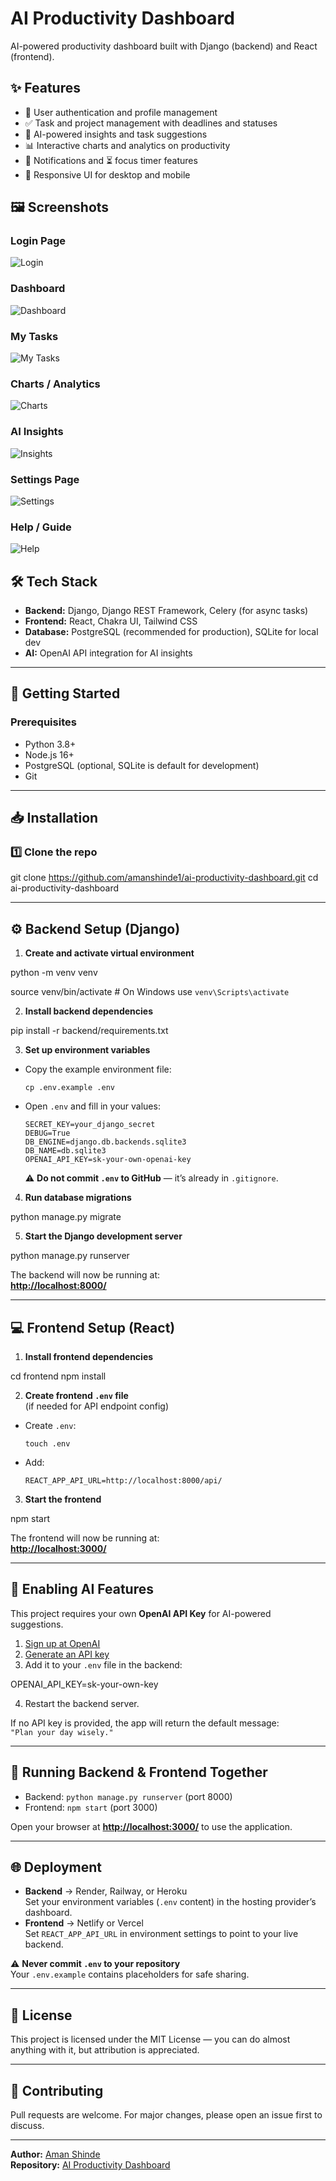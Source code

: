 # AI Productivity Dashboard

AI-powered productivity dashboard built with Django (backend) and React (frontend).

## ✨ Features

- 🔐 User authentication and profile management
- ✅ Task and project management with deadlines and statuses
- 🤖 AI-powered insights and task suggestions
- 📊 Interactive charts and analytics on productivity
- 🔔 Notifications and ⏳ focus timer features
- 📱 Responsive UI for desktop and mobile


## 🖼 Screenshots

### Login Page
![Login](screenshots/login.png)

### Dashboard
![Dashboard](screenshots/dashboard.png)

### My Tasks
![My Tasks](screenshots/mytasks.png)

### Charts / Analytics
![Charts](screenshots/charts.png)

### AI Insights
![Insights](screenshots/Insights.png)

### Settings Page
![Settings](screenshots/settings.png)

### Help / Guide
![Help](screenshots/Help.png)




## 🛠 Tech Stack

- **Backend:** Django, Django REST Framework, Celery (for async tasks)
- **Frontend:** React, Chakra UI, Tailwind CSS
- **Database:** PostgreSQL (recommended for production), SQLite for local dev
- **AI:** OpenAI API integration for AI insights

---

## 🚀 Getting Started

### Prerequisites

- Python 3.8+
- Node.js 16+
- PostgreSQL (optional, SQLite is default for development)
- Git

---

## 📥 Installation

### 1️⃣ Clone the repo

git clone https://github.com/amanshinde1/ai-productivity-dashboard.git
cd ai-productivity-dashboard



---

## ⚙️ Backend Setup (Django)

1. **Create and activate virtual environment**

python -m venv venv

source venv/bin/activate  # On Windows use `venv\Scripts\activate`



2. **Install backend dependencies**

pip install -r backend/requirements.txt



3. **Set up environment variables**
- Copy the example environment file:
  ```
  cp .env.example .env
  ```
- Open `.env` and fill in your values:
  ```
  SECRET_KEY=your_django_secret
  DEBUG=True
  DB_ENGINE=django.db.backends.sqlite3
  DB_NAME=db.sqlite3
  OPENAI_API_KEY=sk-your-own-openai-key
  ```
  ⚠️ **Do not commit `.env` to GitHub** — it’s already in `.gitignore`.

4. **Run database migrations**

python manage.py migrate


5. **Start the Django development server**

python manage.py runserver

The backend will now be running at:  
[**http://localhost:8000/**](http://localhost:8000/)

---

## 💻 Frontend Setup (React)

1. **Install frontend dependencies**

cd frontend
npm install



2. **Create frontend `.env` file**  
(if needed for API endpoint config)
- Create `.env`:
  ```
  touch .env
  ```
- Add:
  ```
  REACT_APP_API_URL=http://localhost:8000/api/
  ```

3. **Start the frontend**

npm start

The frontend will now be running at:  
[**http://localhost:3000/**](http://localhost:3000/)

---

## 🤖 Enabling AI Features

This project requires your own **OpenAI API Key** for AI-powered suggestions.

1. [Sign up at OpenAI](https://platform.openai.com/)
2. [Generate an API key](https://platform.openai.com/account/api-keys)
3. Add it to your `.env` file in the backend:

OPENAI_API_KEY=sk-your-own-key

4. Restart the backend server.

If no API key is provided, the app will return the default message:  
`"Plan your day wisely."`

---

## 🏃 Running Backend & Frontend Together

- Backend: `python manage.py runserver` (port 8000)
- Frontend: `npm start` (port 3000)

Open your browser at [**http://localhost:3000/**](http://localhost:3000/) to use the application.

---

## 🌐 Deployment

- **Backend** → Render, Railway, or Heroku  
Set your environment variables (`.env` content) in the hosting provider’s dashboard.
- **Frontend** → Netlify or Vercel  
Set `REACT_APP_API_URL` in environment settings to point to your live backend.

⚠️ **Never commit `.env` to your repository**  
Your `.env.example` contains placeholders for safe sharing.

---

## 📜 License

This project is licensed under the MIT License — you can do almost anything with it, but attribution is appreciated.

---

## 🙌 Contributing

Pull requests are welcome. For major changes, please open an issue first to discuss.

---

**Author:** [Aman Shinde](https://github.com/amanshinde1)  
**Repository:** [AI Productivity Dashboard](https://github.com/amanshinde1/ai-productivity-dashboard)

